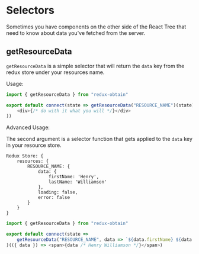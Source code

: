 # Selectors

Sometimes you have components on the other side of the React Tree that need to know about data you've fetched from the server.

## getResourceData

`getResourceData` is a simple selector that will return the `data` key from the redux store under your resources name.

Usage:

```javascript
import { getResourceData } from "redux-obtain"

export default connect(state => getResourceData("RESOURCE_NAME")(state))(({ data }) => (
    <div>{/* do with it what you will */}</div>
))
```

Advanced Usage:

The second argument is a selector function that gets applied to the `data` key in your resource store.

```
Redux Store: {
    resources: {
        RESOURCE_NAME: {
            data: {
                firstName: 'Henry',
                lastName: 'Williamson'
            },
            loading: false,
            error: false
        }
    }
}
```

```javascript
import { getResourceData } from "redux-obtain"

export default connect(state =>
    getResourceData("RESOURCE_NAME", data => `${data.firstName} ${data.lastName}`)(state)
)(({ data }) => <span>{data /* Henry Williamson */}</span>)
```
